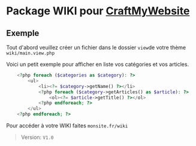 # Package WIKI pour [CraftMyWebsite](https://craftmywebsite.fr)



## Exemple

Tout d'abord veuillez créer un fichier dans le dossier ```view```de votre thème ```wiki/main.view.php```

Voici un petit exemple pour afficher en liste vos catégories et vos articles.

```php
    <?php foreach ($categories as $category): ?>
        <ul>
            <li><?= $category->getName() ?></li>
            <?php foreach ($category->getArticles() as $article): ?>
                <ol><?= $article->getTitle() ?></ol>
            <?php endforeach; ?>
        </ul>
    <?php endforeach; ?>
```

Pour accéder à votre WIKI faites ``monsite.fr/wiki``

> Version: `V1.0`


